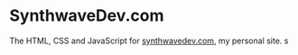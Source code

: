 # SynthwaveDev.com

The HTML, CSS and JavaScript for [synthwavedev.com](https://synthwavedev.com), my personal site.
s